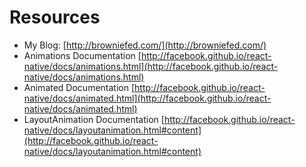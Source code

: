 # Resources

* My Blog: [http://browniefed.com/](http://browniefed.com/)
* Animations Documentation [http://facebook.github.io/react-native/docs/animations.html](http://facebook.github.io/react-native/docs/animations.html)
* Animated Documentation [http://facebook.github.io/react-native/docs/animated.html](http://facebook.github.io/react-native/docs/animated.html)
* LayoutAnimation Documentation [http://facebook.github.io/react-native/docs/layoutanimation.html#content](http://facebook.github.io/react-native/docs/layoutanimation.html#content)